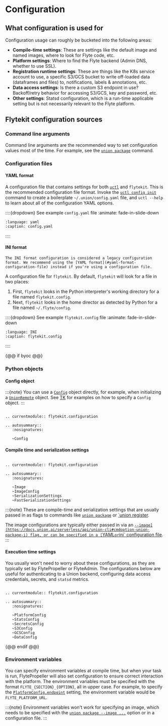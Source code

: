 # Configuration

## What configuration is used for

Configuration usage can roughly be bucketed into the following areas:

- **Compile-time settings**: These are settings like the default image and named images, where to look for Flyte code, etc.
- **Platform settings**: Where to find the Flyte backend (Admin DNS, whether to use SSL).
- **Registration runtime settings**: These are things like the K8s service account to use, a specific S3/GCS bucket to write off-loaded data (dataframes and files) to, notifications, labels & annotations, etc.
- **Data access settings**: Is there a custom S3 endpoint in use? Backoff/retry behavior for accessing S3/GCS, key and password, etc.
- **Other settings**: Statsd configuration, which is a run-time applicable setting but is not necessarily relevant to the Flyte platform.

## Flytekit configuration sources

### Command line arguments

Command line arguments are the recommended way to set configuration values most of the time.
For example, see the [`union package`](https://docs.union.ai/serverless/api/union-cli#union-package) command.

### Configuration files

#### YAML format

A configuration file that contains settings for both [`uctl`](TK) and `flytekit`. This is the recommended configuration file format. Invoke the [`uctl config init`](TK) command to create a boilerplate
`~/.union/config.yaml` file, and  `uctl --help` to learn about all of the configuration YAML options.

::::{dropdown} See example `config.yaml` file
:animate: fade-in-slide-down

```{rli} https://raw.githubusercontent.com/flyteorg/flytekit/master/tests/flytekit/unit/configuration/configs/sample.yaml
:language: yaml
:caption: config.yaml
```
::::

#### INI format

```{warning}
The INI format configuration is considered a legacy configuration format. We recommend using the [YAML format](#yaml-format-configuration-file) instead if you're using a configuration file.
```

A configuration file for `flytekit`. By default, `flytekit` will look for a file in two places:

1. First, `flytekit` looks in the Python interpreter's working directory for a file named `flytekit.config`.
2. Next, `flytekit` looks in the home director as detected by Python for a file named `~/.flyte/config`.

::::{dropdown} See example `flytekit.config` file
:animate: fade-in-slide-down

```{rli} https://raw.githubusercontent.com/flyteorg/flytekit/master/tests/flytekit/unit/configuration/configs/images.config
:language: INI
:caption: flytekit.config
```
::::

{@@ if byoc @@}
### Python objects

#### Config object

:::{note}
You can use a [`Config`](TK) object directly, for example, when initializing a [`UnionRemote`](TK) object. See [TK](TK) for examples on how to specify a `Config` object.
:::

```{eval-rst}

.. currentmodule:: flytekit.configuration

.. autosummary::
   :nosignatures:

   ~Config
```

#### Compile time and serialization settings

```{eval-rst}

.. currentmodule:: flytekit.configuration

.. autosummary::
   :nosignatures:

   ~Image
   ~ImageConfig
   ~SerializationSettings
   ~FastSerializationSettings
```

:::{note}
These are compile-time and serialization settings that are usually passed in as flags to commands like [`union package`](TK) or [`union register](TK).

The image configurations are typically either passed in via an [`--image](https://docs.union.ai/serverless/api/union-cli#cmdoption-union-package-i) flag, or can be specified in a [`YAML` or `ini` configuration file](#configuration-file).
:::

#### Execution time settings

You usually won't need to worry about these configurations, as they are typically set by FlytePropeller or
FlyteAdmin. The configurations below are useful for authenticating to a Union backend, configuring data access
credentials, secrets, and `statsd` metrics.

```{eval-rst}

.. currentmodule:: flytekit.configuration

.. autosummary::
   :nosignatures:

   ~PlatformConfig
   ~StatsConfig
   ~SecretsConfig
   ~S3Config
   ~GCSConfig
   ~DataConfig
```

{@@ endif @@}

### Environment variables

You can specify environment variables at compile time, but when your task is run, FlytePropeller will also set configuration to ensure correct interaction with the platform. The environment variables must be specified with the format `FLYTE_{SECTION}_{OPTION}`, all in upper case. For example, to specify the [`PlatformConfig.endpoint`](TK) setting, the environment variable would be `FLYTE_PLATFORM_URL`.

:::{note}
Environment variables won't work for specifying an image, which needs to be specified with the
[`union package --image ...`](TK) option or in a configuration file.
:::
